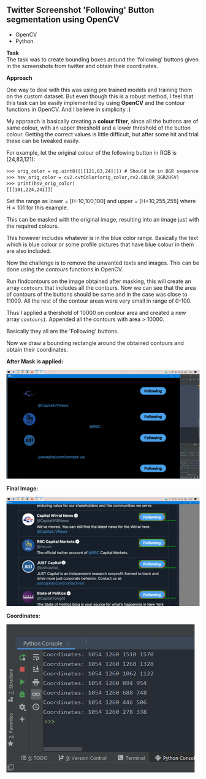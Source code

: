 <h2> Twitter Screenshot 'Following' Button segmentation using OpenCV </h2>


* OpenCV 
* Python 

**Task**
<br>
The task was to create bounding boxes around the 'following' buttons given in the screenshots from twitter and obtain their coordinates.

**Approach**

One way to deal with this was using pre trained models and training them on the custom dataset. But even though this is a robust method, I feel that this task can be easily implemented by using **OpenCV** and the contour functions in OpenCV. And I believe in simplicity :)
<br>

My approach is basically creating a **colour filter**, since all the buttons are of same colour, with an upper threshold and a lower threshold of the button colour. Getting the correct values is little difficult, but after some hit and trial these can be tweaked easily.

For example, let the original colour of the following button in RGB is (24,83,121):

```
>>> orig_color = np.uint8([[[121,83,24]]]) # Should be in BGR sequence
>>> hsv_orig_color = cv2.cvtColor(orig_color,cv2.COLOR_BGR2HSV)
>>> print(hsv_orig_color)
[[[101,224,241]]]
```
Set the range as lower = [H-10,100,100] and upper = [H+10,255,255] where H = 101 for this example.


This can be masked with the original image, resulting into an image just with the required colours.

This however includes whatever is in the blue color range. Basically the text which is blue colour or some profile pictures that have blue colour in them are also included. 

Now the challenge is to remove the unwanted texts and images. This can be done using the *contours* functions in OpenCV.

Run findcontours on the image obtained after masking, this will create an array `contours` that includes all the contours. Now we can see that the area of contours of the buttons should be same and in the case was close to 11000. All the rest of the contour areas were very small in range of 0-100. 

Thus I applied a thershold of 10000 on contour area and created a new array `contours1`. Appended all the contours with area > 10000.

Basically they all are the 'Following' buttons. 

Now we draw a bounding rectangle around the obtained contours and obtain their coordinates. 

**After Mask is applied:**
  
![Image](https://github.com/knightowl2704/OpenCV_Twitter_screenshot/blob/master/assets/Screenshot%20(48).png)

**Final Image:**

![FinalImage](https://github.com/knightowl2704/OpenCV_Twitter_screenshot/blob/master/assets/Screenshot%20(47).png)


**Coordinates:**

![FinalImage](https://github.com/knightowl2704/OpenCV_Twitter_screenshot/blob/master/assets/Screenshot%20(50).png)

